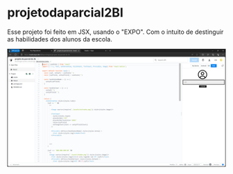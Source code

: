 # projetodaparcial2BI

Esse projeto foi feito em JSX, usando o "EXPO". Com o intuito de destinguir as habilidades dos alunos da escola.


![utd](assets/laysfoto.PNG)
